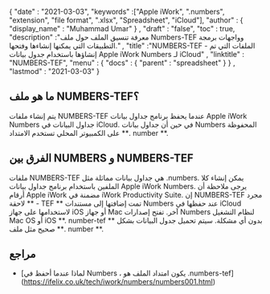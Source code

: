 {
  "date" : "2021-03-03",
  "keywords" :["Apple iWork", ".numbers", "extension", "file format", ".xlsx", "Spreadsheet", "iCloud"],
  "author" : {
    "display_name" : "Muhammad Umar"
} ,
  "draft" : "false",
  "toc" : true,
  "description" :"معرفة تنسيق الملف حول ملف Numbers-TEF وواجهات برمجة التطبيقات التي يمكنها إنشاءها وفتحها." ,
  "title" :"NUMBERS-TEF - الملفات التي تم إنشاؤها باستخدام جدول بيانات Apple iWork Numbers لـ iCloud" ,
  "linktitle" : "NUMBERS-TEF",
  "menu" : {
    "docs" : {
      "parent" : "spreadsheet"
}
} ,
  "lastmod" : "2021-03-03"
}

## ما هو ملف NUMBERS-TEF؟
يتم إنشاء ملفات NUMBERS-TEF عندما يحفظ برنامج جداول بيانات Apple iWork Numbers جداول البيانات في iCloud. في حين أن جداول بيانات Numbers المحفوظة على الكمبيوتر المحلي تستخدم الامتداد **. number **.


## الفرق بين NUMBERS و NUMBERS-TEF
ملفات NUMBERS-TEF هي جداول بيانات مماثلة مثل .numbers. يمكن إنشاء كلا الملفين باستخدام برنامج جداول بيانات Apple iWork Numbers. يرجى ملاحظة أن أرقام Apple iWork مضمنة في iWork Productivity Suite. إن NUMBERS-TEF مجرد لاحقة ** - TEF ** تمت إضافتها إلى مستندات Numbers عند حفظها في iCloud لاستخدامها على جهاز iOS أو جهاز Mac آخر.
تفتح إصدارات Numbers لنظام التشغيل Mac OS أو iOS **. number-tef ** بدون أي مشكلة. سيتم تحميل جدول البيانات بشكل صحيح مثل ملف **. number **.

## مراجع ##

* [لماذا عندما أحفظ في Numbers ، يكون امتداد الملف هو .numbers-tef] (https://ifelix.co.uk/tech/iwork/numbers/numbers001.html)


